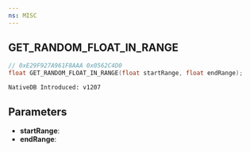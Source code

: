 ```yaml
---
ns: MISC
---
```

## GET_RANDOM_FLOAT_IN_RANGE

```c
// 0xE29F927A961F8AAA 0x0562C4D0
float GET_RANDOM_FLOAT_IN_RANGE(float startRange, float endRange);
```

```
NativeDB Introduced: v1207
```

## Parameters
* **startRange**:
* **endRange**:
